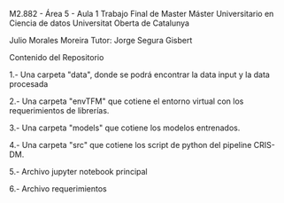 M2.882 - Área 5 - Aula 1 Trabajo Final de Master
Máster Universitario en Ciencia de datos
Universitat Oberta de Catalunya

Julio Morales Moreira 
Tutor: Jorge Segura Gisbert

Contenido del Repositorio

1.- Una carpeta "data", donde se podrá encontrar la data input y la data procesada

2.- Una carpeta "envTFM" que cotiene el entorno virtual con los requerimientos de librerías.

3.- Una carpeta "models" que cotiene los modelos entrenados.

4.- Una carpeta "src" que cotiene los script de python del pipeline CRIS-DM.

5.- Archivo jupyter notebook principal

6.- Archivo requerimientos
